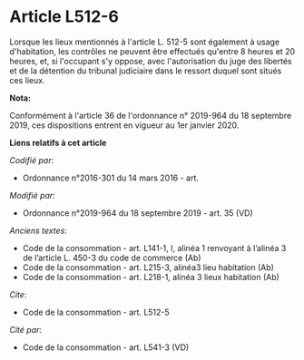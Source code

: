 # Article L512-6

Lorsque les lieux mentionnés à l'article L. 512-5 sont également à usage d'habitation, les contrôles ne peuvent être
effectués qu'entre 8 heures et 20 heures, et, si l'occupant s'y oppose, avec l'autorisation du juge des libertés et de la
détention du   tribunal judiciaire dans le ressort duquel sont situés ces lieux.

**Nota:**

Conformément à l'article 36 de l'ordonnance n° 2019-964 du 18 septembre 2019, ces dispositions entrent en vigueur au 1er
janvier 2020.

**Liens relatifs à cet article**

_Codifié par_:

  - Ordonnance n°2016-301 du 14 mars 2016 - art.

_Modifié par_:

  - Ordonnance n°2019-964 du 18 septembre 2019 - art. 35 (VD)

_Anciens textes_:

  - Code de la consommation - art. L141-1, I, alinéa 1 renvoyant à l’alinéa 3 de l’article L. 450-3 du code de commerce (Ab)
  - Code de la consommation - art. L215-3, alinéa3 lieu habitation (Ab)
  - Code de la consommation - art. L218-1, alinéa 3 lieux habitation (Ab)

_Cite_:

  - Code de la consommation - art. L512-5

_Cité par_:

  - Code de la consommation - art. L541-3 (VD)
